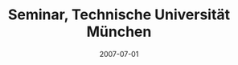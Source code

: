 ---
title: "Seminar, Technische Universität München"
collection: talks
type: "Seminar" 
permalink: /talks/2007talk10
venue: "Munich, Germany"
date: 2007-07-01
location: "Munich, Germany"
---